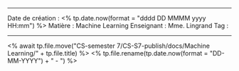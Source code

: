  ---

 Date de création : <% tp.date.now(format = "dddd DD MMMM yyyy HH:mm") %>
 Matière : Machine Learning
 Enseignant : Mme. Lingrand
 Tag :

---

 <% await tp.file.move("CS-semester 7/CS-S7-publish/docs/Machine Learning/" + tp.file.title) %>
 <% tp.file.rename(tp.date.now(format = "DD-MM-YYYY") + " - ") %>
